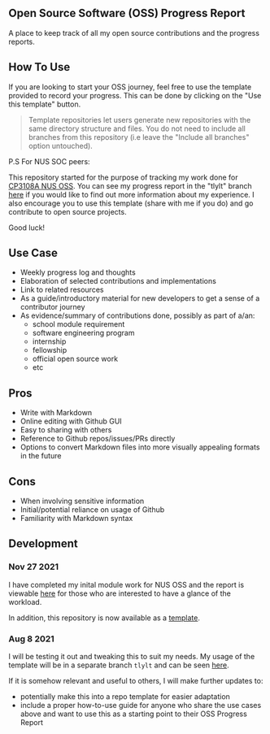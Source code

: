 ## Open Source Software (OSS) Progress Report
A place to keep track of all my open source contributions and the progress reports.

## How To Use
If you are looking to start your OSS journey, feel free to use the template provided to record your progress. This can be done by clicking on the "Use this template" button. 
> Template repositories let users generate new repositories with the same directory structure and files.
You do not need to include all branches from this repository (i.e leave the "Include all branches" option untouched).

P.S For NUS SOC peers:

This repository started for the purpose of tracking my work done for [CP3108A NUS OSS](https://nus-oss.github.io/). You can see my progress report in the "tlylt" branch [here](https://github.com/tlylt/oss-progress-report/blob/tlylt/nus-oss/markbind.md) if you would like to find out more information about my experience. I also encourage you to use
this template (share with me if you do) and go contribute to open source projects.

Good luck!

## Use Case
- Weekly progress log and thoughts
- Elaboration of selected contributions and implementations
- Link to related resources
- As a guide/introductory material for new developers to get a sense of a contributor journey
- As evidence/summary of contributions done, possibly as part of a/an:
  - school module requirement
  - software engineering program
  - internship
  - fellowship
  - official open source work
  - etc

## Pros
- Write with Markdown
- Online editing with Github GUI
- Easy to sharing with others
- Reference to Github repos/issues/PRs directly
- Options to convert Markdown files into more visually appealing formats in the future

## Cons
- When involving sensitive information
- Initial/potential reliance on usage of Github
- Familiarity with Markdown syntax

## Development

### Nov 27 2021
I have completed my inital module work for NUS OSS and the report is viewable
[here](https://github.com/tlylt/oss-progress-report/blob/tlylt/nus-oss/markbind.md) for those who are interested to have a glance of the workload.

In addition, this repository is now available as a [template](https://docs.github.com/en/repositories/creating-and-managing-repositories/creating-a-repository-from-a-template).
### Aug 8 2021
I will be testing it out and tweaking this to suit my needs. My usage of the template will be in a separate branch `tlylt` and can be seen [here](https://github.com/tlylt/oss-progress-report/blob/tlylt/nus-oss/markbind.md).

If it is somehow relevant and useful to others, I will make further updates to:
- potentially make this into a repo template for easier adaptation
- include a proper how-to-use guide for anyone who share the use cases above and want to use this as a starting point to their OSS Progress Report
